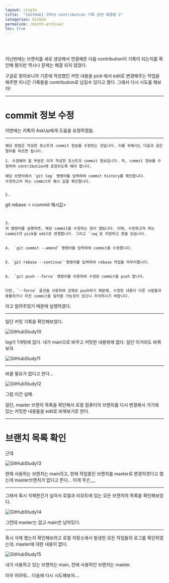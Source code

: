 ```yaml
---
layout: single
title:  "[GitHub] 깃허브 contribution 기록 관련 해결중 2"
categories: GitHub
permalink: /month-archive/
toc: true
---
```


<br><br>

<!--

---
layout: monthly
permalink: /month-archive/
title:  "[GitHub] 깃허브 contribution 기록 관련 해결중 2"
categories: GitHub
author_profile: true  // author_profile: true'는 블로그의 사이드바에 저자 프로필을 표시하도록 설정합니다
---


---
<%-- layout: single
title:  "[GitHub] 깃허브 contribution 기록 관련 해결중 2"
categories: GitHub
toc: true  // 'toc: true'는 블로그 게시물의 헤더(제목)에서 목차(Table of Contents)를 생성하도록 허용합니다. 
---
-->


지난번에는 브랜치를 새로 생성해서 연결해준 다음 contribution이 기록이 되는지를 확인해 봤지만 역시나 문제는 해결 되지 않았다.





구글로 찾아보니까 기존에 작성했던 커밋 내용을 pick 에서 edit로 변경해주는 작업을 해주면 지나간 기록들을 contribution로 남길수 있다고 했다. 그래서 다시 시도를 해보자!

---------------------------------------------------------

# commit 정보 수정

이번에는 카톡의 AskUp에게 도움을 요청하였음.


---------------------------------------------------------

```
해당 방법은 작성한 포스트의 commit 정보를 수정하는 것입니다. 이를 위해서는 다음과 같은 절차를 따르면 됩니다. 

1. 수정해야 할 부분은 이미 작성한 포스트의 commit 정보입니다. 즉, commit 정보를 수정하여 contribution에 포함되도록 해야 합니다.

해당 브랜치에서 `git log` 명령어를 입력하여 commit history를 확인합니다.
수정하고자 하는 commit의 해시 값을 확인합니다.


2. 
```
git rebase -i <commit 해시값>
```


3. 
위 명령어를 실행하면, 해당 commit을 수정하는 창이 열립니다. 이때, 수정하고자 하는 commit의 pick을 edit로 변경합니다. 그리고 `:wq`로 저장하고 창을 닫습니다.


4.  `git commit --amend` 명령어를 입력하여 commit을 수정합니다.


5. `git rebase --continue` 명령어를 입력하여 rebase 작업을 마무리합니다.


6.  `git push --force` 명령어를 이용하여 수정된 commit을 push 합니다.


다만, `--force` 옵션을 사용하여 강제로 push하기 때문에, 수정한 내용이 다른 사람들과 충돌하거나 이전 commit을 덮어쓸 가능성이 있으니 주의하시기 바랍니다.

```

라고 알려주었기 때문에 실행하였다.

---------------------------------------------------------


일단 커밋 기록을 확인해보았다.

![GitHubStudy10](https:/images/2023-05-21-githubStudy/githubStudy10.png)


log가 1개밖에 없다. 내가 main으로 바꾸고 커밋한 내용밖에 없다. 일단 이거라도 바꿔보자

![GitHubStudy11](https:/images/2023-05-21-githubStudy/githubStudy11.png)

---------------------------------------------------------


바꿀 필요가 없다고 한다...

![GitHubStudy12](https:/images/2023-05-21-githubStudy/githubStudy12.png)



그럼 이건 실패. 





일단, master 브랜치 목록을 확인해서 로컬 컴퓨터의 브랜치를 다시 변경해서 거기에 있는 커밋한 내용들을 edit로 바꿔보기로 한다.

---------------------------------------------------------


# 브랜치 목록 확인

근데

![GitHubStudy13](https:/images/2023-05-21-githubStudy/githubStudy13.png)


현재 사용하는 브랜치는 main이고,   현재 작업중인 브랜치를 master로 변경하겟다고 했는데
master브랜치가 없다고 뜬다... 이게 무슨,,,,


---------------------------------------------------------


그래서 혹시 삭제한건가 싶어서 로컬과 리모트에 있는 모든 브랜치의 목록을 확인해보았다.

![GitHubStudy14](https:/images/2023-05-21-githubStudy/githubStudy14.png)

그런데 master는 없고 main만 남아있다. 


---------------------------------------------------------


혹시 삭제 했는지 확인해보려고  로컬 저장소에서 발생한 모든 작업들의 로그를 확인하였는데. master에 대한 내용이 없다.

![GitHubStudy15](https:/images/2023-05-21-githubStudy/githubStudy15.png)



내가 사용하고 있는 브랜치는 main, 전에 사용하던 브랜치는 master.



아우 어려워... 다음에 다시 시도해보자....















